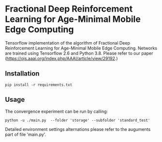 # Fractional Deep Reinforcement Learning for Age-Minimal Mobile Edge Computing
Tensorflow implementation of the algorithm of Fractional Deep Reinforcement Learning for Age-Minimal Mobile Edge Computing. Networks are trained using Tensorflow 2.6 and Python 3.8. Please refer to our paper (https://ojs.aaai.org/index.php/AAAI/article/view/29192.)
## Installation
```
pip install -r requirements.txt
```


## Usage
The convergence experiment can be run by calling:
```
python -u ./main.py  --folder 'storage' --subfolder 'standard_test' 
```
Detailed environment settings alternations please refer to the auguments part of file 'main.py'. 

